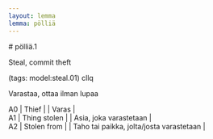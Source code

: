 ```yaml
---
layout: lemma
lemma: pölliä
---
```


<div class="sense">
# <span class="sensename">pölliä.1</span>

<span class="description">Steal, commit theft</span>

(tags: model:steal.01) cllq

<span class="description">Varastaa, ottaa ilman lupaa</span>

A0 | Thief |   | Varas |  
A1 | Thing stolen |   | Asia, joka varastetaan |  
A2 | Stolen from |   | Taho tai paikka, jolta/josta varastetaan |  

</div>


